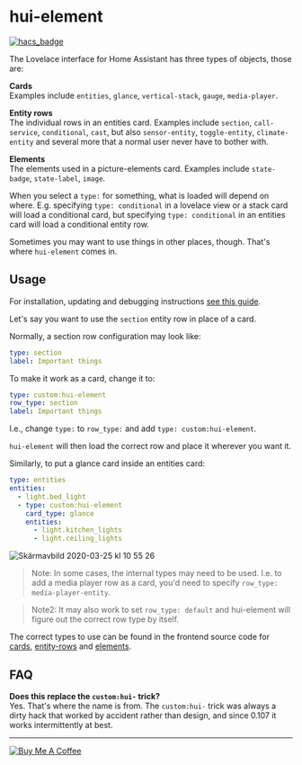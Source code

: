 hui-element
=================

[![hacs_badge](https://img.shields.io/badge/HACS-Default-orange.svg)](https://github.com/custom-components/hacs)

The Lovelace interface for Home Assistant has three types of objects, those are:

**Cards**  
Examples include `entities`, `glance`, `vertical-stack`, `gauge`, `media-player`.

**Entity rows**  
The individual rows in an entities card. Examples include `section`, `call-service`, `conditional`, `cast`, but also `sensor-entity`, `toggle-entity`, `climate-entity` and several more that a normal user never have to bother with.

**Elements**  
The elements used in a picture-elements card. Examples include `state-badge`, `state-label`, `image`.

When you select a `type:` for something, what is loaded will depend on where.
E.g. specifying `type: conditional` in a lovelace view or a stack card will load a conditional card, but specifying `type: conditional` in an entities card will load a conditional entity row.

Sometimes you may want to use things in other places, though. That's where `hui-element` comes in.

## Usage

For installation, updating and debugging instructions [see this guide](https://github.com/thomasloven/hass-config/wiki/Lovelace-Plugins).

Let's say you want to use the `section` entity row in place of a card.

Normally, a section row configuration may look like:
```yaml
type: section
label: Important things
```

To make it work as a card, change it to:
```yaml
type: custom:hui-element
row_type: section
label: Important things
```

I.e., change `type:` to `row_type:` and add `type: custom:hui-element`.

`hui-element` will then load the correct row and place it wherever you want it.

Similarly, to put a glance card inside an entities card:
```yaml
type: entities
entities:
  - light.bed_light
  - type: custom:hui-element
    card_type: glance
    entities:
      - light.kitchen_lights
      - light.ceiling_lights
```

![Skärmavbild 2020-03-25 kl  10 55 26](https://user-images.githubusercontent.com/1299821/77524156-2b0af480-6e87-11ea-8718-b89a57d38dc9.png)


> Note: In some cases, the internal types may need to be used.
> I.e. to add a media player row as a card, you'd need to specify `row_type: media-player-entity`.

> Note2: It may also work to set `row_type: default` and hui-element will figure out the correct row type by itself.

The correct types to use can be found in the frontend source code for [cards](https://github.com/home-assistant/frontend/blob/dev/src/panels/lovelace/create-element/create-card-element.ts), [entity-rows](https://github.com/home-assistant/frontend/blob/dev/src/panels/lovelace/create-element/create-row-element.ts) and [elements](https://github.com/home-assistant/frontend/blob/dev/src/panels/lovelace/create-element/create-hui-element.ts).

## FAQ

**Does this replace the `custom:hui-` trick?**  
Yes. That's where the name is from.
The `custom:hui-` trick was always a dirty hack that worked by accident rather than design, and since 0.107 it works intermittently at best.


---
<a href="https://www.buymeacoffee.com/uqD6KHCdJ" target="_blank"><img src="https://www.buymeacoffee.com/assets/img/custom_images/white_img.png" alt="Buy Me A Coffee" style="height: auto !important;width: auto !important;" ></a>

<!--
```
resources:
  url: /local/hui-element.js
  type: module
```
-->

